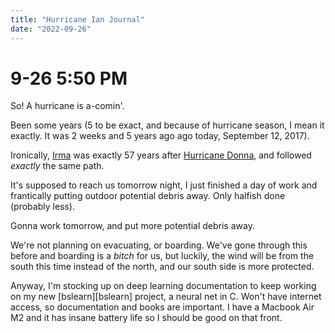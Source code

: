 ```yaml
---
title: "Hurricane Ian Journal"
date: "2022-09-26"
---
```


# 9-26 5:50 PM

So! A hurricane is a-comin'.

Been some years (5 to be exact, and because of hurricane season, I mean it
exactly. It was 2 weeks and 5 years ago ago today, September 12, 2017).

Ironically, [Irma][irma] was exactly 57 years after [Hurricane Donna][donna], and
followed _exactly_ the same path.

It's supposed to reach us tomorrow night, I just finished a day of work and
frantically putting outdoor potential debris away. Only halfish done (probably
less).

Gonna work tomorrow, and put more potential debris away.

We're not planning on evacuating, or boarding. We've gone through this before
and boarding is a _bitch_ for us, but luckily, the wind will be from the south
this time instead of the north, and our south side is more protected.

Anyway, I'm stocking up on deep learning documentation to keep working on my new
[bslearn][bslearn] project, a neural net in C. Won't have internet access, so
documentation and books are important. I have a Macbook Air M2 and it has insane
battery life so I should be good on that front.

[donna]: https://en.wikipedia.org/wiki/Hurricane_Donna
[irma]: https://en.wikipedia.org/wiki/Hurricane_Irma
